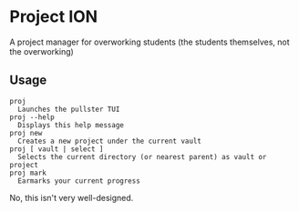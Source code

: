 # Project ION  

A project manager for overworking students (the students themselves, not the overworking)

## Usage  

```
proj
  Launches the pullster TUI
proj --help
  Displays this help message
proj new
  Creates a new project under the current vault
proj [ vault | select ]
  Selects the current directory (or nearest parent) as vault or project
proj mark
  Earmarks your current progress
```

No, this isn't very well-designed.


